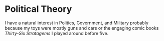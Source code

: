 # Political Theory

I have a natural interest in Politics, Government, and Military probably because my toys were mostly 
guns and cars or the engaging comic books *Thirty-Six Stratagems* I played around before five. 


